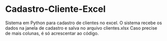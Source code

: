 # Cadastro-Cliente-Excel
Sistema em Python para cadastro de clientes no excel.
O sistema recebe os dados na janela de cadastro e salva no arquivo clientes.xlsx
Caso precise de mais colunas, é só acrescentar ao código.
